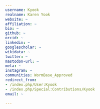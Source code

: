 ```yaml
---
username: Kyook
realname: Karen Yook
website: ~
affiliation: ~
bio: ~
github: ~
orcid: ~
linkedin: ~
googlescholar: ~
wikidata: ~
twitter: ~
mastodon-url: ~
meta: ~
instagram: ~
communities: WormBase_Approved
redirect_from:
- /index.php/User:Kyook
- /index.php/Special:Contributions/Kyook
email: ~

---
```

